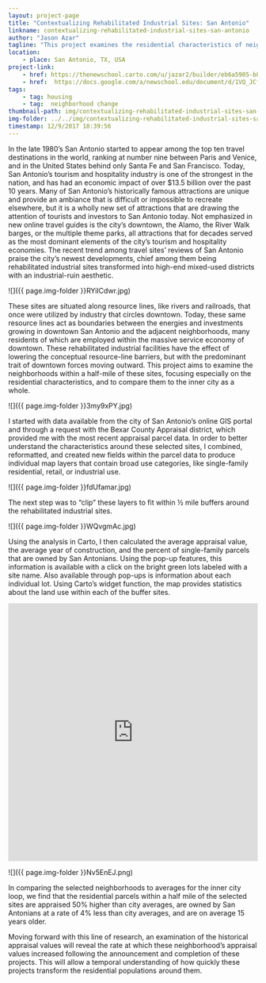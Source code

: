 ```yaml
---
layout: project-page
title: "Contextualizing Rehabilitated Industrial Sites: San Antonio"
linkname: contextualizing-rehabilitated-industrial-sites-san-antonio
author: "Jason Azar"
tagline: "This project examines the residential characteristics of neighborhoods surrounding six rehabilitated industrial facilities in San Antonio."
location:
    - place: San Antonio, TX, USA
project-link:
    - href: https://thenewschool.carto.com/u/jazar2/builder/eb6a5905-b876-4901-90b4-e9d25a2eab82/embed
    - href:  https://docs.google.com/a/newschool.edu/document/d/1VQ_JCfUP5WoIDE2moCrL6wfIDz4gCWq25Eh0H6OZKKk/edit?usp=sharing
tags:
    - tag: housing
    - tag:  neighborhood change
thumbnail-path: img/contextualizing-rehabilitated-industrial-sites-san-antonio/eTQfEdv.jpg
img-folder: ../../img/contextualizing-rehabilitated-industrial-sites-san-antonio/
timestamp: 12/9/2017 18:39:56
---
```

In the late 1980’s San Antonio started to appear among the top ten travel destinations in the world, ranking at number nine between Paris and Venice, and in the United States behind only Santa Fe and San Francisco. Today, San Antonio’s tourism and hospitality industry is one of the strongest in the nation, and has had an economic impact of over $13.5 billion over the past 10 years. Many of San Antonio’s historically famous attractions are unique and provide an ambiance that is difficult or impossible to recreate elsewhere, but it is a wholly new set of attractions that are drawing the attention of tourists and investors to San Antonio today. Not emphasized in new online travel guides is the city’s downtown, the Alamo, the River Walk barges, or the multiple theme parks, all attractions that for decades served as the most dominant elements of the city’s tourism and hospitality economies. The recent trend among travel sites’ reviews of San Antonio praise the city’s newest developments, chief among them being rehabilitated industrial sites transformed into high-end mixed-used districts with an industrial-ruin aesthetic. 

![]({{ page.img-folder }}RYiICdwr.jpg)

These sites are situated along resource lines, like rivers and railroads, that once were utilized by industry that circles downtown. Today, these same resource lines act as boundaries between the energies and investments growing in downtown San Antonio and the adjacent neighborhoods, many residents of which are employed within the massive service economy of downtown. These rehabilitated industrial facilities have the effect of lowering the conceptual resource-line barriers, but with the predominant trait of downtown forces moving outward. This project aims to examine the neighborhoods within a half-mile of these sites, focusing especially on the residential characteristics, and to compare them to the inner city as a whole. 

![]({{ page.img-folder }}3my9xPY.jpg)

I started with data available from the city of San Antonio’s online GIS portal and through a request with the Bexar County Appraisal district, which provided me with the most recent appraisal parcel data. In order to better understand the characteristics around these selected sites, I combined, reformatted, and created new fields within the parcel data to produce individual map layers that contain broad use categories, like single-family residential, retail, or industrial use. 

![]({{ page.img-folder }}fdUfamar.jpg)

The next step was to “clip” these layers to fit within ½ mile buffers around the rehabilitated industrial sites. 

![]({{ page.img-folder }}WQvgmAc.jpg)

Using the analysis in Carto, I then calculated the average appraisal value, the average year of construction, and the percent of single-family parcels that are owned by San Antonians. Using the pop-up features, this information is available with a click on the bright green lots labeled with a site name. Also available through pop-ups is information about each individual lot. Using Carto’s widget function, the map provides statistics about the land use within each of the buffer sites. 

<iframe width="100%" height="520" frameborder="0" src="https://thenewschool.carto.com/u/jazar2/builder/eb6a5905-b876-4901-90b4-e9d25a2eab82/embed" allowfullscreen webkitallowfullscreen mozallowfullscreen oallowfullscreen msallowfullscreen></iframe>

![]({{ page.img-folder }}Nv5EnEJ.png)

In comparing the selected neighborhoods to averages for the inner city loop, we find that the residential parcels within a half mile of the selected sites are appraised 50% higher than city averages, are owned by San Antonians at a rate of 4% less than city averages, and are on average 15 years older. 

Moving forward with this line of research, an examination of the historical appraisal values will reveal the rate at which these neighborhood’s appraisal values increased following the announcement and completion of these projects. This will allow a temporal understanding of how quickly these projects transform the residential populations around them. 
